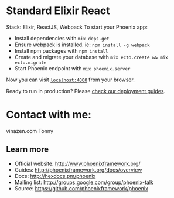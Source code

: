 # Standard Elixir React 
Stack: Elixir, ReactJS, Webpack
To start your Phoenix app:

  * Install dependencies with `mix deps.get`
  * Ensure webpack is installed. ie: `npm install -g webpack`
  * Install npm packages with `npm install`
  * Create and migrate your database with `mix ecto.create && mix ecto.migrate`
  * Start Phoenix endpoint with `mix phoenix.server`

Now you can visit [`localhost:4000`](http://localhost:4000) from your browser.

Ready to run in production? Please [check our deployment guides](http://www.phoenixframework.org/docs/deployment).

# Contact with me: 
 vinazen.com 
 Tonny 

## Learn more

  * Official website: http://www.phoenixframework.org/
  * Guides: http://phoenixframework.org/docs/overview
  * Docs: http://hexdocs.pm/phoenix
  * Mailing list: http://groups.google.com/group/phoenix-talk
  * Source: https://github.com/phoenixframework/phoenix
